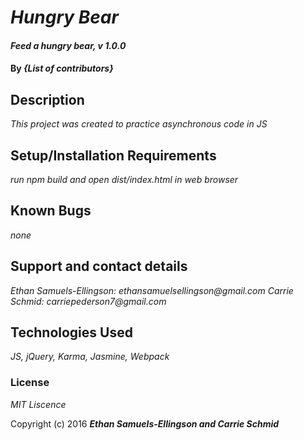 # _Hungry Bear_

#### _Feed a hungry bear, v 1.0.0_

#### By _**{List of contributors}**_

## Description

_This project was created to practice asynchronous code in JS_

## Setup/Installation Requirements

_run npm build and open dist/index.html in web browser_

## Known Bugs

_none_

## Support and contact details

_Ethan Samuels-Ellingson: ethansamuelsellingson@gmail.com_
_Carrie Schmid: carriepederson7@gmail.com_

## Technologies Used

_JS, jQuery, Karma, Jasmine, Webpack_

### License

*MIT Liscence*

Copyright (c) 2016 **_Ethan Samuels-Ellingson and Carrie Schmid_**
